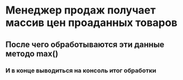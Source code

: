 # Менеджер продаж получает массив цен проаданных товаров
## После чего обработываются эти данные методо max()
### И в конце выводиться на консоль итог обработки
